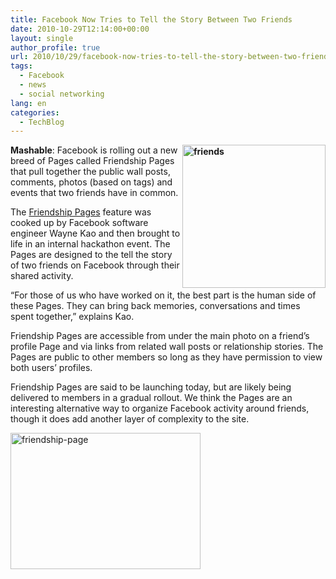 ```yaml
---
title: Facebook Now Tries to Tell the Story Between Two Friends
date: 2010-10-29T12:14:00+00:00
layout: single
author_profile: true
url: 2010/10/29/facebook-now-tries-to-tell-the-story-between-two-friends/
tags:
  - Facebook
  - news
  - social networking
lang: en
categories: 
  - TechBlog
---
```

**[<img title="friends" border="0" alt="friends" align="right" src="http://lh6.ggpht.com/_vaUVXcmC3OI/TMqzl4d8Y4I/AAAAAAAAC-E/3yYznSvDjmY/friends_thumb%5B1%5D.jpg?imgmax=800" width="229" height="229" />](http://lh5.ggpht.com/_vaUVXcmC3OI/TMqzkdc5wtI/AAAAAAAAC-A/bXD-FOHkif4/s1600-h/friends%5B5%5D.jpg)Mashable**: Facebook is rolling out a new breed of Pages called Friendship Pages that pull together the public wall posts, comments, photos (based on tags) and events that two friends have in common. 

The [Friendship Pages](http://blog.facebook.com/blog.php?post=443390892130) feature was cooked up by Facebook software engineer Wayne Kao and then brought to life in an internal hackathon event. The Pages are designed to the tell the story of two friends on Facebook through their shared activity.

“For those of us who have worked on it, the best part is the human side of these Pages. They can bring back memories, conversations and times spent together,” explains Kao.

Friendship Pages are accessible from under the main photo on a friend’s profile Page and via links from related wall posts or relationship stories. The Pages are public to other members so long as they have permission to view both users’ profiles.

Friendship Pages are said to be launching today, but are likely being delivered to members in a gradual rollout. We think the Pages are an interesting alternative way to organize Facebook activity around friends, though it does add another layer of complexity to the site.

[<img title="friendship-page" border="0" alt="friendship-page" src="http://lh3.ggpht.com/_vaUVXcmC3OI/TMqzqeznqAI/AAAAAAAAC-M/tsqPcxf3_U4/friendship-page_thumb.jpg?imgmax=800" width="304" height="218" />](http://lh4.ggpht.com/_vaUVXcmC3OI/TMqzo4deQrI/AAAAAAAAC-I/O2DD3NkS98A/s1600-h/friendship-page%5B2%5D.jpg)